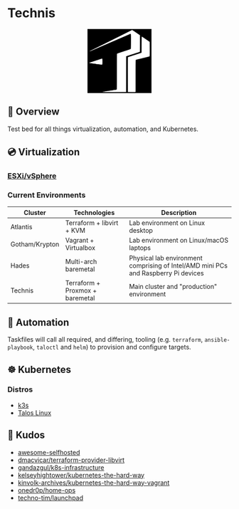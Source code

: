 # Technis

<div align="center">

<img src="https://raw.githubusercontent.com/jovalle/technis/main/docs/src/assets/logo.svg" align="center" width="144px" height="144px"/>

</div>

## 🌅 Overview

Test bed for all things virtualization, automation, and Kubernetes.

## 💿 Virtualization

### [ESXi/vSphere](docs/src/assets/friendship.png)

### Current Environments

| Cluster        | Technologies                    | Description                                                                        |
| -------------- | ------------------------------- | ---------------------------------------------------------------------------------- |
| Atlantis       | Terraform + libvirt + KVM       | Lab environment on Linux desktop                                                   |
| Gotham/Krypton | Vagrant + Virtualbox            | Lab environment on Linux/macOS laptops                                             |
| Hades          | Multi-arch baremetal            | Physical lab environment comprising of Intel/AMD mini PCs and Raspberry Pi devices |
| Technis        | Terraform + Proxmox + baremetal | Main cluster and "production" environment                                          |

## 🤖 Automation

Taskfiles will call all required, and differing, tooling (e.g. `terraform`, `ansible-playbook`, `taloctl` and `helm`) to provision and configure targets.

## ☸️ Kubernetes

### Distros

- [k3s](https://k3s.io)
- [Talos Linux](https://www.talos.dev/)

## 🤝 Kudos

- [awesome-selfhosted](https://github.com/awesome-selfhosted/awesome-selfhosted)
- [dmacvicar/terraform-provider-libvirt](https://github.com/dmacvicar/terraform-provider-libvirt)
- [gandazgul/k8s-infrastructure](https://github.com/gandazgul/k8s-infrastructure)
- [kelseyhightower/kubernetes-the-hard-way](https://github.com/kelseyhightower/kubernetes-the-hard-way)
- [kinvolk-archives/kubernetes-the-hard-way-vagrant](https://github.com/kinvolk-archives/kubernetes-the-hard-way-vagrant)
- [onedr0p/home-ops](https://github.com/onedr0p/home-ops)
- [techno-tim/launchpad](https://github.com/techno-tim/launchpad)
